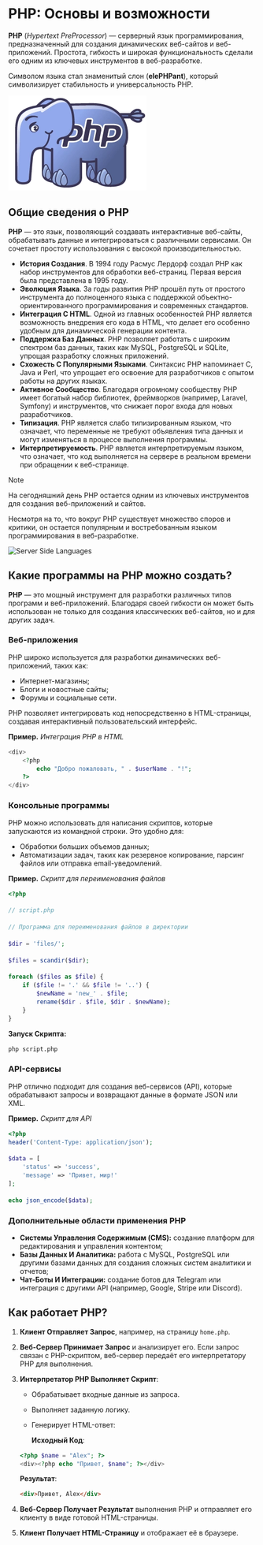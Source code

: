 # PHP: Основы и возможности

**PHP** (_Hypertext PreProcessor_) — серверный язык программирования, предназначенный для создания динамических веб-сайтов и веб-приложений. Простота, гибкость и широкая функциональность сделали его одним из ключевых инструментов в веб-разработке.

Символом языка стал знаменитый слон (**elePHPant**), который символизирует стабильность и универсальность PHP.

![Слон PHP](../_images/php_elephpant.webp)

## Общие сведения о PHP

**PHP** — это язык, позволяющий создавать интерактивные веб-сайты, обрабатывать данные и интегрироваться с различными сервисами. Он сочетает простоту использования с высокой производительностью.

- **История Создания**. В 1994 году Расмус Лердорф создал PHP как набор инструментов для обработки веб-страниц. Первая версия была представлена в 1995 году.
- **Эволюция Языка**. За годы развития PHP прошёл путь от простого инструмента до полноценного языка с поддержкой объектно-ориентированного программирования и современных стандартов.
- **Интеграция С HTML**. Одной из главных особенностей PHP является возможность внедрения его кода в HTML, что делает его особенно удобным для динамической генерации контента.
- **Поддержка Баз Данных**. PHP позволяет работать с широким спектром баз данных, таких как MySQL, PostgreSQL и SQLite, упрощая разработку сложных приложений.
- **Схожесть С Популярными Языками**. Синтаксис PHP напоминает C, Java и Perl, что упрощает его освоение для разработчиков с опытом работы на других языках.
- **Активное Сообщество**. Благодаря огромному сообществу PHP имеет богатый набор библиотек, фреймворков (например, Laravel, Symfony) и инструментов, что снижает порог входа для новых разработчиков.
- **Типизация**. PHP является слабо типизированным языком, что означает, что переменные не требуют объявления типа данных и могут изменяться в процессе выполнения программы.
- **Интерпретируемость**. PHP является интерпретируемым языком, что означает, что код выполняется на сервере в реальном времени при обращении к веб-странице.

> [!NOTE]
> На сегодняшний день PHP остается одним из ключевых инструментов для создания веб-приложений и сайтов.

Несмотря на то, что вокруг PHP существует множество споров и критики, он остается популярным и востребованным языком программирования в веб-разработке.

![Server Side Languages](https://imgur.com/oZzQOL2.png)

## Какие программы на PHP можно создать?

**PHP** — это мощный инструмент для разработки различных типов программ и веб-приложений. Благодаря своей гибкости он может быть использован не только для создания классических веб-сайтов, но и для других задач.

### Веб-приложения

PHP широко используется для разработки динамических веб-приложений, таких как:

- Интернет-магазины;
- Блоги и новостные сайты;
- Форумы и социальные сети.

PHP позволяет интегрировать код непосредственно в HTML-страницы, создавая интерактивный пользовательский интерфейс.

**Пример.** _Интеграция PHP в HTML_

```php
<div>
    <?php
        echo "Добро пожаловать, " . $userName . "!";
    ?>
</div>
```

### Консольные программы

PHP можно использовать для написания скриптов, которые запускаются из командной строки. Это удобно для:

- Обработки больших объемов данных;
- Автоматизации задач, таких как резервное копирование, парсинг файлов или отправка email-уведомлений.

**Пример.** _Скрипт для переименования файлов_

```php
<?php

// script.php

// Программа для переименования файлов в директории

$dir = 'files/';

$files = scandir($dir);

foreach ($files as $file) {
    if ($file != '.' && $file != '..') {
        $newName = 'new_' . $file;
        rename($dir . $file, $dir . $newName);
    }
}
```

**Запуск Скрипта:**

```bash
php script.php
```

### API-сервисы

PHP отлично подходит для создания веб-сервисов (API), которые обрабатывают запросы и возвращают данные в формате JSON или XML.

**Пример.** _Скрипт для API_

```php
<?php
header('Content-Type: application/json');

$data = [
    'status' => 'success',
    'message' => 'Привет, мир!'
];

echo json_encode($data);
```

### Дополнительные области применения PHP

- **Системы Управления Содержимым (CMS):** создание платформ для редактирования и управления контентом;
- **Базы Данных И Аналитика:** работа с MySQL, PostgreSQL или другими базами данных для создания сложных систем аналитики и отчетов;
- **Чат-Боты И Интеграции:** создание ботов для Telegram или интеграция с другими API (например, Google, Stripe или Discord).

## Как работает PHP?

1. **Клиент Отправляет Запрос**, например, на страницу `home.php`.
2. **Веб-Сервер Принимает Запрос** и анализирует его. Если запрос связан с PHP-скриптом, веб-сервер передаёт его интерпретатору PHP для выполнения.
3. **Интерпретатор PHP Выполняет Скрипт**:

   - Обрабатывает входные данные из запроса.
   - Выполняет заданную логику.
   - Генерирует HTML-ответ:

     **Исходный Код**:

   ```php
   <?php $name = "Alex"; ?>
   <div><?php echo "Привет, $name"; ?></div>
   ```

   **Результат**:

   ```html
   <div>Привет, Alex</div>
   ```

4. **Веб-Сервер Получает Результат** выполнения PHP и отправляет его клиенту в виде готовой HTML-страницы.
5. **Клиент Получает HTML-Страницу** и отображает её в браузере.
